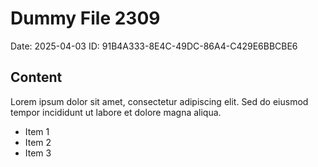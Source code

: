 # Dummy File 2309

Date: 2025-04-03
ID: 91B4A333-8E4C-49DC-86A4-C429E6BBCBE6

## Content

Lorem ipsum dolor sit amet, consectetur adipiscing elit.
Sed do eiusmod tempor incididunt ut labore et dolore magna aliqua.

* Item 1
* Item 2
* Item 3

